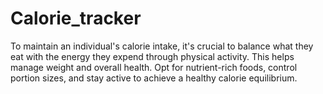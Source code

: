 # Calorie_tracker
To maintain an individual's calorie intake, it's crucial to balance what they eat with the energy they expend through physical activity. This helps manage weight and overall health. Opt for nutrient-rich foods, control portion sizes, and stay active to achieve a healthy calorie equilibrium.
